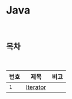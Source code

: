 # Java

<br>

## 목차

<br>

| 번호 | 제목 | 비고 |
|---|:---:|:---:|
| `1` | [Iterator](./Iterator.md) |   |

